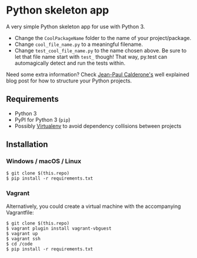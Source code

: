 # Python skeleton app

A very simple Python skeleton app for use with Python 3.

- Change the `CoolPackageName` folder to the name of your project/package.
- Change `cool_file_name.py` to a meaningful filename.
- Change `test_cool_file_name.py` to the name chosen above. Be sure to let that file name start with `test_` though! That way, py.test can automagically detect and run the tests within.

Need some extra information? Check [Jean-Paul Calderone's](http://as.ynchrono.us/2007/12/filesystem-structure-of-python-project_21.html) well explained blog post for how to structure your Python projects.

## Requirements

- Python 3
- PyPI for Python 3 (`pip`)
- Possibly [Virtualenv](https://virtualenv.pypa.io/en/stable/userguide/) to avoid dependency collisions between projects

## Installation

### Windows / macOS / Linux

```shell
$ git clone $(this.repo)
$ pip install -r requirements.txt
```

### Vagrant

Alternatively, you could create a virtual machine with the accompanying Vagrantfile:

```shell
$ git clone $(this.repo)
$ vagrant plugin install vagrant-vbguest
$ vagrant up
$ vagrant ssh
$ cd /code
$ pip install -r requirements.txt
```
